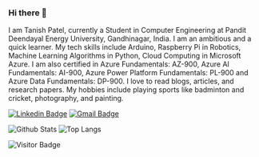 ### Hi there 👋

I am Tanish Patel, currently a Student in Computer Engineering at Pandit Deendayal Energy University, Gandhinagar, India.  I am an ambitious and a quick learner. My tech skills include Arduino, Raspberry Pi in Robotics, Machine Learning Algorithms in Python, Cloud Computing in Microsoft Azure. I am also certified in Azure Fundamentals: AZ-900, Azure AI Fundamentals: AI-900, Azure Power Platform Fundamentals: PL-900 and Azure Data Fundamentals: DP-900. I love to read blogs, articles, and research papers. My hobbies include playing sports like badminton and cricket, photography, and painting. 

[![Linkedin Badge](https://img.shields.io/badge/-tanishpatel01-blue?style=flat-square&logo=Linkedin&logoColor=white&link=https://www.linkedin.com/in/tanishpatel01/)](https://www.linkedin.com/in/tanishpatel01/)
[![Gmail Badge](https://img.shields.io/badge/-tanishpatel0106@gmail.com-c14438?style=flat-square&logo=Gmail&logoColor=white&link=mailto:tanishpatel0106@gmail.com)](mailto:tanishpatel0106@gmail.com)


<!-- ## ⚡ Technologies

![Python](https://img.shields.io/badge/-Python-black?style=flat-square&logo=Python)
![C++](https://img.shields.io/badge/-C++-00599C?style=flat-square&logo=c)
![MySQL](https://img.shields.io/badge/-MySQL-black?style=flat-square&logo=mysql)
![Heroku](https://img.shields.io/badge/-Heroku-430098?style=flat-square&logo=heroku)
![Amazon AWS](https://img.shields.io/badge/Amazon%20AWS-232F3E?style=flat-square&logo=amazon-aws)
![Git](https://img.shields.io/badge/-Git-black?style=flat-square&logo=git)
![GitHub](https://img.shields.io/badge/-GitHub-181717?style=flat-square&logo=github)
![GitLab](https://img.shields.io/badge/-GitLab-FCA121?style=flat-square&logo=gitlab)
![BitBucket](https://img.shields.io/badge/-BitBucket-darkblue?style=flat-square&logo=bitbucket) -->

![Github Stats](https://github-readme-stats.vercel.app/api?username=tanishpatel0106&count_private=true&show_icons=true&include_all_commits=true)
![Top Langs](https://github-readme-stats.vercel.app/api/top-langs/?username=tanishpatel0106&hide=TeX&layout=compact)

![Visitor Badge](https://visitor-badge.laobi.icu/badge?page_id=tanishpatel0106.tanishpatel0106)

